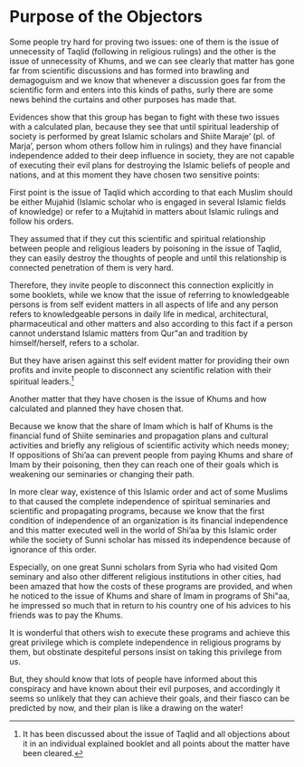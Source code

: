 Purpose of the Objectors
========================

Some people try hard for proving two issues: one of them is the issue of
unnecessity of Taqlid (following in religious rulings) and the other is
the issue of unnecessity of Khums, and we can see clearly that matter
has gone far from scientific discussions and has formed into brawling
and demagoguism and we know that whenever a discussion goes far from the
scientific form and enters into this kinds of paths, surly there are
some news behind the curtains and other purposes has made that.

Evidences show that this group has began to fight with these two issues
with a calculated plan, because they see that until spiritual leadership
of society is performed by great Islamic scholars and Shiite Maraje’
(pl. of Marja’, person whom others follow him in rulings) and they have
financial independence added to their deep influence in society, they
are not capable of executing their evil plans for destroying the Islamic
beliefs of people and nations, and at this moment they have chosen two
sensitive points:

First point is the issue of Taqlid which according to that each Muslim
should be either Mujahid (Islamic scholar who is engaged in several
Islamic fields of knowledge) or refer to a Mujtahid in matters about
Islamic rulings and follow his orders.

They assumed that if they cut this scientific and spiritual relationship
between people and religious leaders by poisoning in the issue of
Taqlid, they can easily destroy the thoughts of people and until this
relationship is connected penetration of them is very hard.

Therefore, they invite people to disconnect this connection explicitly
in some booklets, while we know that the issue of referring to
knowledgeable persons is from self evident matters in all aspects of
life and any person refers to knowledgeable persons in daily life in
medical, architectural, pharmaceutical and other matters and also
according to this fact if a person cannot understand Islamic matters
from Qur"an and tradition by himself/herself, refers to a scholar.

But they have arisen against this self evident matter for providing
their own profits and invite people to disconnect any scientific
relation with their spiritual leaders.[^1]

Another matter that they have chosen is the issue of Khums and how
calculated and planned they have chosen that.

Because we know that the share of Imam which is half of Khums is the
financial fund of Shiite seminaries and propagation plans and cultural
activities and briefly any religious of scientific activity which needs
money; If oppositions of Shi’aa can prevent people from paying Khums and
share of Imam by their poisoning, then they can reach one of their goals
which is weakening our seminaries or changing their path.

In more clear way, existence of this Islamic order and act of some
Muslims to that caused the complete independence of spiritual seminaries
and scientific and propagating programs, because we know that the first
condition of independence of an organization is its financial
independence and this matter executed well in the world of Shi’aa by
this Islamic order while the society of Sunni scholar has missed its
independence because of ignorance of this order.

Especially, on one great Sunni scholars from Syria who had visited Qom
seminary and also other different religious institutions in other
cities, had been amazed that how the costs of these programs are
provided, and when he noticed to the issue of Khums and share of Imam in
programs of Shi"aa, he impressed so much that in return to his country
one of his advices to his friends was to pay the Khums.

It is wonderful that others wish to execute these programs and achieve
this great privilege which is complete independence in religious
programs by them, but obstinate despiteful persons insist on taking this
privilege from us.

But, they should know that lots of people have informed about this
conspiracy and have known about their evil purposes, and accordingly it
seems so unlikely that they can achieve their goals, and their fiasco
can be predicted by now, and their plan is like a drawing on the water!

[^1]: It has been discussed about the issue of Taqlid and all objections
about it in an individual explained booklet and all points about the
matter have been cleared.



